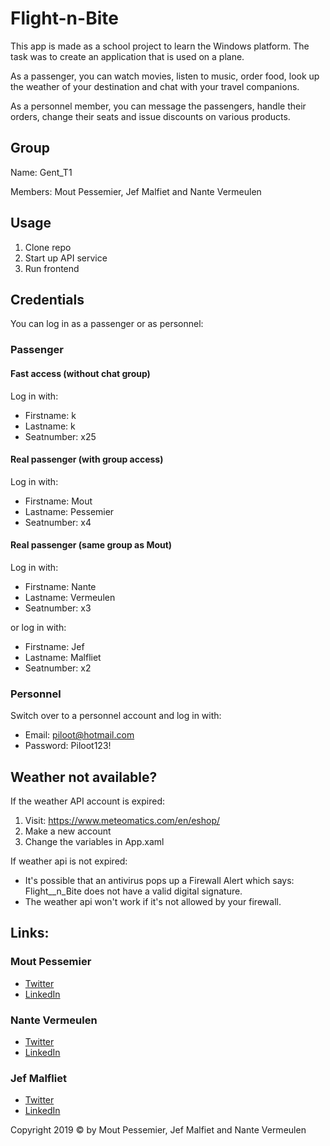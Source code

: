 # Flight-n-Bite
This app is made as a school project to learn the Windows platform. The task was to create an application that is used on a plane.

As a passenger, you can watch movies, listen to music, order food, look up the weather of your destination and chat with your travel companions.

As a personnel member, you can message the passengers, handle their orders, change their seats and issue discounts on various products.

## Group
Name: Gent_T1

Members: Mout Pessemier, Jef Malfiet and Nante Vermeulen
## Usage
1. Clone repo
2. Start up API service
3. Run frontend

## Credentials
You can log in as a passenger or as personnel:

### Passenger
#### Fast access (without chat group)
Log in with:
   - Firstname:  k
   - Lastname:   k
   - Seatnumber: x25
 
#### Real passenger (with group access)
Log in with:
   - Firstname: Mout
   - Lastname: Pessemier
   - Seatnumber: x4
   
#### Real passenger (same group as Mout)
Log in with:
   - Firstname: Nante
   - Lastname: Vermeulen
   - Seatnumber: x3
   
or log in with:
   - Firstname: Jef
   - Lastname: Malfliet
   - Seatnumber: x2
   
### Personnel
Switch over to a personnel account and log in with:
   - Email: piloot@hotmail.com
   - Password: Piloot123!
   
## Weather not available?
If the weather API account is expired:
1. Visit: https://www.meteomatics.com/en/eshop/
2. Make a new account
3. Change the variables in App.xaml

If weather api is not expired:

- It's possible that an antivirus pops up a Firewall Alert which says: Flight__n_Bite does not have a valid digital signature.
- The weather api won't work if it's not allowed by your firewall.

## Links:

### Mout Pessemier
 - [Twitter](https://twitter.com/MoutPessemier)
 - [LinkedIn](https://www.linkedin.com/in/moutpessemier/)
 
 ### Nante Vermeulen
 - [Twitter](https://twitter.com/VermeulenNante)
 - [LinkedIn](https://www.linkedin.com/in/nantevermeulen/)
 
 ### Jef Malfliet
 - [Twitter](https://twitter.com/Tjaaaaaf)
 - [LinkedIn](https://www.linkedin.com/in/jefmalfliet/)

Copyright 2019 © by Mout Pessemier, Jef Malfiet and Nante Vermeulen
